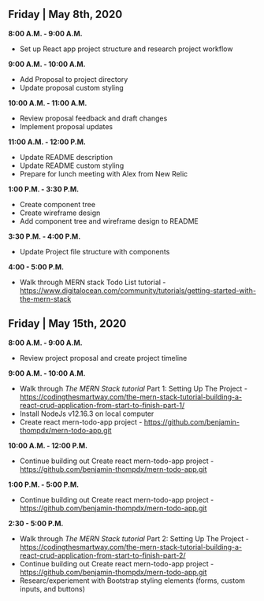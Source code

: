 ## Friday | May 8th, 2020

**8:00 A.M. - 9:00 A.M.** 
* Set up React app project structure and research project workflow

**9:00 A.M. - 10:00 A.M.**
* Add Proposal to project directory
* Update proposal custom styling

**10:00 A.M. - 11:00 A.M.**
* Review proposal feedback and draft changes
* Implement proposal updates

**11:00 A.M. - 12:00 P.M.**
* Update README description
* Update README custom styling
* Prepare for lunch meeting with Alex from New Relic 

**1:00 P.M. - 3:30 P.M.**
* Create component tree
* Create wireframe design
* Add component tree and wireframe design to README

**3:30 P.M. - 4:00 P.M.**
* Update Project file structure with components

**4:00 - 5:00 P.M.**
* Walk through MERN stack Todo List tutorial - https://www.digitalocean.com/community/tutorials/getting-started-with-the-mern-stack

## Friday | May 15th, 2020

**8:00 A.M. - 9:00 A.M.** 
* Review project proposal and create project timeline

**9:00 A.M. - 10:00 A.M.**
* Walk through _The MERN Stack tutorial_ Part 1: Setting Up The Project - https://codingthesmartway.com/the-mern-stack-tutorial-building-a-react-crud-application-from-start-to-finish-part-1/
* Install NodeJs v12.16.3 on local computer
* Create react mern-todo-app project - https://github.com/benjamin-thompdx/mern-todo-app.git

**10:00 A.M. - 12:00 P.M.**
* Continue building out Create react mern-todo-app project - https://github.com/benjamin-thompdx/mern-todo-app.git

**1:00 P.M. - 5:00 P.M.**
* Continue building out Create react mern-todo-app project - https://github.com/benjamin-thompdx/mern-todo-app.git

**2:30 - 5:00 P.M.**
* Walk through _The MERN Stack tutorial_ Part 2: Setting Up The Project - https://codingthesmartway.com/the-mern-stack-tutorial-building-a-react-crud-application-from-start-to-finish-part-2/
* Continue building out Create react mern-todo-app project - https://github.com/benjamin-thompdx/mern-todo-app.git
* Researc/experiement with Bootstrap styling elements (forms, custom inputs, and buttons)